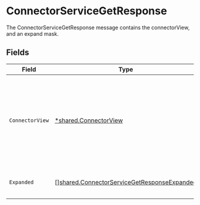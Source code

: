 # ConnectorServiceGetResponse

The ConnectorServiceGetResponse message contains the connectorView, and an expand mask.


## Fields

| Field                                                                                                                         | Type                                                                                                                          | Required                                                                                                                      | Description                                                                                                                   |
| ----------------------------------------------------------------------------------------------------------------------------- | ----------------------------------------------------------------------------------------------------------------------------- | ----------------------------------------------------------------------------------------------------------------------------- | ----------------------------------------------------------------------------------------------------------------------------- |
| `ConnectorView`                                                                                                               | [*shared.ConnectorView](../../models/shared/connectorview.md)                                                                 | :heavy_minus_sign:                                                                                                            | The ConnectorView object provides a connector response object, as well as JSONPATHs to related objects provided by expanders. |
| `Expanded`                                                                                                                    | [][shared.ConnectorServiceGetResponseExpanded](../../models/shared/connectorservicegetresponseexpanded.md)                    | :heavy_minus_sign:                                                                                                            | The array of expanded items indicated by the request.                                                                         |